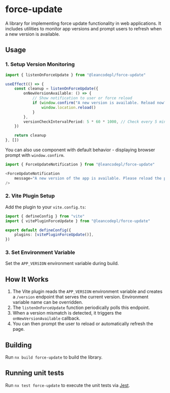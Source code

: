 # force-update

A library for implementing force update functionality in web applications. It includes utilities to monitor app versions
and prompt users to refresh when a new version is available.

## Usage

### 1. Setup Version Monitoring

```typescript
import { listenOnForceUpdate } from "@leancodepl/force-update"

useEffect(() => {
    const cleanup = listenOnForceUpdate({
        onNewVersionAvailable: () => {
            // Show notification to user or force reload
            if (window.confirm("A new version is available. Reload now?")) {
                window.location.reload()
            }
        },
        versionCheckIntervalPeriod: 5 * 60 * 1000, // Check every 5 minutes (optional)
    })

    return cleanup
}, [])
```

You can also use component with default behavior - displaying browser prompt with `window.confirm`.

```typescript
import { ForceUpdateNotification } from "@leancodepl/force-update"

<ForceUpdateNotification
    message="A new version of the app is available. Please reload the page to access latest features."
/>
```

### 2. Vite Plugin Setup

Add the plugin to your `vite.config.ts`:

```typescript
import { defineConfig } from "vite"
import { vitePluginForceUpdate } from "@leancodepl/force-update"

export default defineConfig({
    plugins: [vitePluginForceUpdate()],
})
```

### 3. Set Environment Variable

Set the `APP_VERSION` environment variable during build.

## How It Works

1. The Vite plugin reads the `APP_VERSION` environment variable and creates a `/version` endpoint that serves the
   current version. Environment variable name can be overridden.
2. The `listenOnForceUpdate` function periodically polls this endpoint.
3. When a version mismatch is detected, it triggers the `onNewVersionAvailable` callback.
4. You can then prompt the user to reload or automatically refresh the page.

## Building

Run `nx build force-update` to build the library.

## Running unit tests

Run `nx test force-update` to execute the unit tests via [Jest](https://jestjs.io).
